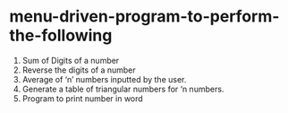 # menu-driven-program-to-perform-the-following
1.	Sum of Digits of a number
2.	Reverse the digits of a number
3.	Average of ‘n’ numbers inputted by the user.
4.	Generate a table of triangular numbers for ‘n numbers.
5.	Program to print number in word
